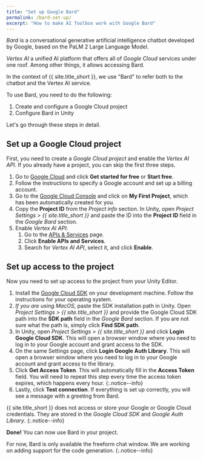 ```yaml
---
title: "Set up Google Bard"
permalink: /bard-set-up/
excerpt: "How to make AI Toolbox work with Google Bard"
---
```


*Bard* is a conversational generative artificial intelligence chatbot developed by Google, based on the PaLM 2 Large Language Model.

*Vertex AI* a unified AI platform that offers all of *Google Сloud* services under one roof. Among other things, it allows accessing Bard.

In the context of {{ site.title_short }}, we use "Bard" to refer both to the chatbot and the Vertex AI service.

To use Bard, you need to do the following:

1. Create and configure a Google Cloud project
1. Configure Bard in Unity

Let's go through these steps in detail.

## Set up a Google Cloud project

First, you need to create a *Google Cloud project* and enable the *Vertex AI API*. If you already have a project, you can skip the first three steps.

1. Go to [Google Cloud](https://cloud.google.com/) and click **Get started for free** or **Start free**.
1. Follow the instructions to specify a Google account and set up a billing account.
1. Go to the [Google Cloud Console](https://console.cloud.google.com/) and click on **My First Project**, which has been automatically created for you.
1. Copy the **Project ID** from the *Project info* section. In Unity, open *Project Settings > {{ site.title_short }}* and paste the ID into the **Project ID** field in the *Google Bard* section.
1. Enable *Vertex AI API*:
   1. Go to the [APIs & Services](https://console.cloud.google.com/apis/dashboard) page.
   1. Click **Enable APIs and Services**.
   1. Search for *Vertex AI API*, select it, and click **Enable**.

## Set up access to the project

Now you need to set up access to the project from your Unity Editor.

1. Install the [Google Cloud SDK](https://cloud.google.com/sdk/docs/install) on your development machine. Follow the instructions for your operating system.
1. *If you are using MacOS*, paste the SDK installation path in Unity. Open *Project Settings > {{ site.title_short }}* and provide the Google Cloud SDK path into the **SDK path** field in the *Google Bard* section. If you are not sure what the path is, simply click **Find SDK path**.
1. In Unity, open *Project Settings > {{ site.title_short }}* and click **Login Google Cloud SDK**. This will open a browser window where you need to log in to your Google account and grant access to the SDK.
1. On the same Settings page, click **Login Google Auth Library**. This will open a browser window where you need to log in to your Google account and grant access to the library.
1. Click **Get Access Token**. This will automatically fill in the **Access Token** field.
You will need to repeat this step every time the access token expires, which happens every hour.
{:.notice--info}
1. Lastly, click **Test connection**. If everything is set up correctly, you will see a message with a greeting from Bard.

{{ site.title_short }} does not access or store your Google or Google Cloud credentials. They are stored in the *Google Cloud SDK* and *Google Auth Library*.
{:.notice--info}

**Done!** You can now use Bard in your project.

For now, Bard is only available the freeform chat window. We are working on adding support for the code generation.
{:.notice--info}
